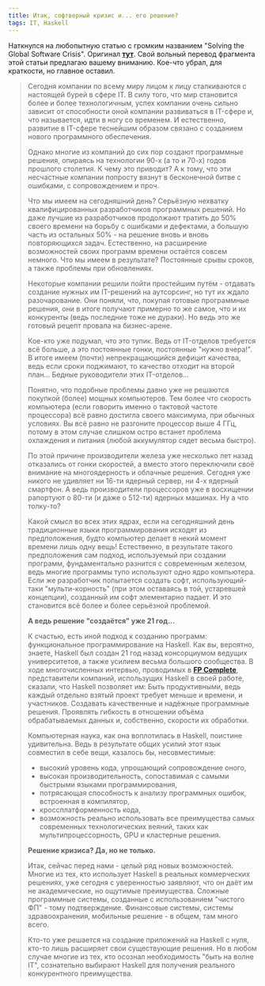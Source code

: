 ```yaml
---
title: Итак, софтверный кризис и... его решение?
tags: IT, Haskell
---
```


Наткнулся на любопытную статью с громким названием "Solving the Global Software Crisis". Оригинал **<a href="http://fpcomplete.com/solving_the_software_crisis/">тут</a>**. Свой вольный перевод фрагмента этой статьи предлагаю вашему вниманию. Кое-что убрал, для краткости, но главное оставил.

<blockquote>
Сегодня компании по всему миру лицом к лицу сталкиваются с настоящей бурей в сфере IT. В силу того, что мир становится более и более технологичным, успех компании очень сильно зависит от способности оной компании развиваться в IT-сфере и, что называется, идти в ногу со временем. И естественно, развитие в IT-сфере теснейшим образом связано с созданием нового программного обеспечения.

Однако многие из компаний до сих пор создают программные решения, опираясь на технологии 90-х (а то и 70-х) годов прошлого столетия. К чему это приводит? А к тому, что эти несчастные компании попросту вязнут в бесконечной битве с ошибками, с сопровождением и проч. 

Что мы имеем на сегодняшний день? Серьёзную нехватку квалифицированных разработчиков программных решений. Но даже лучшие из разработчиков продолжают тратить до 50% своего времени на борьбу с ошибками и дефектами, а большую часть из остальных 50% - на решение вновь и вновь повторяющихся задач. Естественно, на расширение возможностей своих программ времени остаётся совсем немного. Что мы имеем в результате? Постоянные срывы сроков, а также проблемы при обновлениях.

Некоторые компании решили пойти простейшим путём - отдавать создание нужных им IT-решений на аутсорсинг, но тут их ждало разочарование. Они поняли, что, покупая готовые программные решения, они в итоге получают примерно то же самое, что и их конкуренты (ведь последние тоже не дураки). Но ведь это же готовый рецепт провала на бизнес-арене.

Кое-кто уже подумал, что это тупик. Ведь от IT-отделов требуется всё больше, а это постоянные гонки, постоянные "нужно вчера!". В итоге имеем (почти) непрекращающийся дефицит качества, ведь если сроки поджимают, то качество отходит на второй план… Бедные руководители этих IT-отделов…

Понятно, что подобные проблемы давно уже не решаются покупкой (более) мощных компьютеров. Тем более что скорость компьютера (если говорить именно о тактовой частоте процессора) всё равно достигла своего максимума, при обычных условиях. Вы всё равно не разгоните процессор выше 4 ГГц, потому в этом случае слишком остро встанет проблема охлаждения и питания (любой аккумулятор сядет весьма быстро).

По этой причине производители железа уже несколько лет назад отказались от гонки скоростей, а вместо этого переключили своё внимание на многоядерность и облачные решения. Сегодня уже никого не удивляет ни 16-ти ядерный сервер, ни 4-х ядерный смартфон. А ведь производители процессоров уже в восхищении рапортуют о 80-ти (и даже о 512-ти) ядерных машинах. Ну а что толку-то?

Какой смысл во всех этих ядрах, если на сегодняшний день традиционные языки программирования исходят из предположения, будто компьютер делает в некий момент времени лишь одну вещь! Естественно, в результате такого предположения сам подход, используемый при создании программ, фундаментально разнится с современным железом, ведь многие программы тупо используют одно ядро компьютера. Если же разработчик попытается создать софт, использующий-таки "мульти-корность" (при этом оставаясь в той, устаревшей концепции), созданный им софт элементарно падает. И это становится всё более и более серьёзной проблемой.

**А ведь решение "создаётся" уже 21 год…**

К счастью, есть иной подход к созданию программ: функциональное программирование на Haskell. Как вы, вероятно, знаете, Haskell был создан 21 год назад консорциумом ведущих университетов, а также усилием весьма большого сообщества. В ходе многочисленных интервью, проводимых в **<a href="http://fpcomplete.com">FP Complete</a>**, представители компаний, использущих Haskell в своей работе, сказали, что Haskell позволяет им:
Быть продуктивными, ведь каждый отдельно взятый проект требует меньше и времени, и участников.
Создавать качественные и надёжные программные решения.
Проявлять гибкость в отношении объёма обрабатываемых данных и, собственно, скорости их обработки.

Компьютерная наука, как она воплотилась в Haskell, поистине удивительна. Ведь в результате общих усилий этот язык совместил в себе вещи, казалось бы, несовместимые:
<ul>
 <li>высокий уровень кода, упрощающий сопровождение оного,</li>
 <li>высокая производительность, сопоставимая с самыми быстрыми языками программирования,</li>
 <li>потрясающая способность к анализу программных ошибок, встроенная в компилятор,</li>
 <li>кроссплатформенность кода,</li>
 <li>возможность реально использовать все преимущества самых современных технологических веяний, таких как мультипроцессорность, GPU и кластерные решения.</li>
</ul>

**Решение кризиса? Да, но не только.**

Итак, сейчас перед нами - целый ряд новых возможностей. Многие из тех, кто использует Haskell в реальных коммерческих решениях, уже сегодня с уверенностью заявляют, что он даёт им не академические, но ощутимые преимущества. Сложные программные системы, созданные с использованием "чистого ФП" - тому подтверждение. Финансовые системы, системы здравоохранения, мобильные решение - в общем, там много всего.

Кто-то уже решается на создание приложений на Haskell с нуля, кто-то лишь расширяет свои существующие решения. Но в любом случае многие из тех, кто осознал необходимость "быть на волне IT", сознательно выбирают Haskell для получения реального конкурентного преимущества.
</blockquote>

